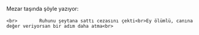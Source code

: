 Mezar taşında şöyle yazıyor:<br><br>```<br>        Ruhunu şeytana sattı cezasını çekti<br>Ey ölümlü, canına değer veriyorsan bir adım daha atma<br>```